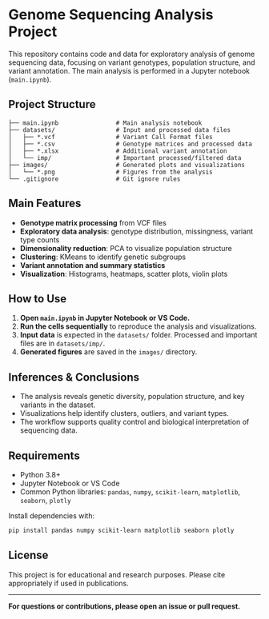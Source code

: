 # Genome Sequencing Analysis Project

This repository contains code and data for exploratory analysis of genome sequencing data, focusing on variant genotypes, population structure, and variant annotation. The main analysis is performed in a Jupyter notebook (`main.ipynb`).

## Project Structure

```
├── main.ipynb                # Main analysis notebook
├── datasets/                 # Input and processed data files
│   ├── *.vcf                 # Variant Call Format files
│   ├── *.csv                 # Genotype matrices and processed data
│   ├── *.xlsx                # Additional variant annotation
│   └── imp/                  # Important processed/filtered data
├── images/                   # Generated plots and visualizations
│   └── *.png                 # Figures from the analysis
└── .gitignore                # Git ignore rules
```

## Main Features
- **Genotype matrix processing** from VCF files
- **Exploratory data analysis**: genotype distribution, missingness, variant type counts
- **Dimensionality reduction**: PCA to visualize population structure
- **Clustering**: KMeans to identify genetic subgroups
- **Variant annotation and summary statistics**
- **Visualization**: Histograms, heatmaps, scatter plots, violin plots

## How to Use
1. **Open `main.ipynb` in Jupyter Notebook or VS Code.**
2. **Run the cells sequentially** to reproduce the analysis and visualizations.
3. **Input data** is expected in the `datasets/` folder. Processed and important files are in `datasets/imp/`.
4. **Generated figures** are saved in the `images/` directory.

## Inferences & Conclusions
- The analysis reveals genetic diversity, population structure, and key variants in the dataset.
- Visualizations help identify clusters, outliers, and variant types.
- The workflow supports quality control and biological interpretation of sequencing data.

## Requirements
- Python 3.8+
- Jupyter Notebook or VS Code
- Common Python libraries: `pandas`, `numpy`, `scikit-learn`, `matplotlib`, `seaborn`, `plotly`

Install dependencies with:
```bash
pip install pandas numpy scikit-learn matplotlib seaborn plotly
```

## License
This project is for educational and research purposes. Please cite appropriately if used in publications.

---

**For questions or contributions, please open an issue or pull request.**
